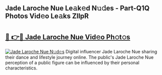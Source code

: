 ## Jade Laroche Nue Le𝚊k𝚎d N𝚞𝚍es - Part-Q1Q Photos Vid𝚎o Le𝚊ks ZllpR

# <h2><a href="http://fb3gt8g.evod.top/?m=Jade+Laroche+Nue">🔗 👉🔴 Jade Laroche Nue Vid𝚎o Ph𝚘t𝚘s</a></h2>

[![Jade Laroche Nue N𝚞d𝚎s](https://i.imgur.com/8V9OHl7.gif)](http://fb3gt8g.evod.top/?m=Jade+Laroche+Nue)
Digital influencer Jade Laroche Nue sharing their dance and lifestyle journey online. The public's Jade Laroche Nue perception of a public figure can be influenced by their personal characteristics. 
